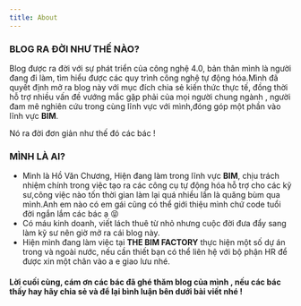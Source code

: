 ```yaml
---
title: About
---
```


### BLOG RA ĐỜI NHƯ THẾ NÀO?

Blog được ra đời với sự phát triển của công nghệ 4.0, bản thân mình là người đang đi làm, tìm hiểu được các quy trình công nghệ tự động hóa.Mình đã quyết định mở ra blog này với mục đích chia sẻ kiến thức thực tế, đồng thời hỗ trợ nhiều vấn đề vướng mắc gặp phải của mọi người chung ngành , người đam mê nghiên cứu trong cùng lĩnh vực với mình,đóng góp một phần vào lĩnh vực **BIM**.

Nó ra đời đơn giản như thế đó các bác !

### MÌNH LÀ AI?

* Mình là Hồ Văn Chương, Hiện đang làm trong lĩnh vực **BIM**, chịu trách nhiệm chính trong việc tạo ra các công cụ tự động hóa hỗ trợ cho các kỹ sư,công việc nào tốn thời gian làm lại quá nhiều lần là quăng bùm qua mình.Anh em nào có em gái cũng có thể giới thiệu mình chứ code tuổi đời ngắn lắm các bác ạ 😝
* Có máu kinh doanh, viết lách thuê từ nhỏ nhưng cuộc đời đưa đẩy sang làm kỹ sư nên giờ mở ra cái blog này.
* Hiện mình đang làm việc tại **THE BIM FACTORY** thực hiện một số dự án trong và ngoài nước, nếu cần thiết bạn có thể liên hệ với bộ phận HR để được xin một chân vào a e giao lưu nhé.


#### Lời cuối cùng, cám ơn các bác đã ghé thăm blog của mình , nếu các bác thấy hay hãy chia sẻ và để lại bình luận bên dưới bài viết nhé !
